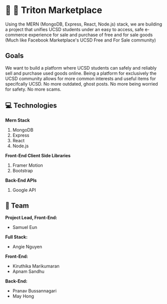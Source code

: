 # 🔱 🛒 Triton Marketplace

Using the MERN (MongoDB, Express, React, Node.js) stack, we are building a project that unifies UCSD students under an easy to access, safe e-commerce experience for sale and purchase of free and for sale goods (Much like Facebook Marketplace's UCSD Free and For Sale community)

## Goals 

We want to build a platform where UCSD students can safely and reliably sell and purchase used goods online. Being a platform for exclusively the UCSD community allows for more common interests and useful items for specifcally UCSD. No more outdated, ghost posts. No more being worried for safety. No more scams. 

## 💻 Technologies

**Mern Stack**
1. MongoDB
2. Express
3. React
4. Node.js

**Front-End Client Side Libraries**
1. Framer Motion
2. Bootstrap

**Back-End APIs**
1. Google API

## 🙌 Team

**Project Lead, Front-End:**
- Samuel Eun

**Full Stack:**
- Angie Nguyen

**Front-End:**
- Kiruthika Marikumaran
- Apnam Sandhu

**Back-End:**
- Pranav Bussannagari
- May Hong